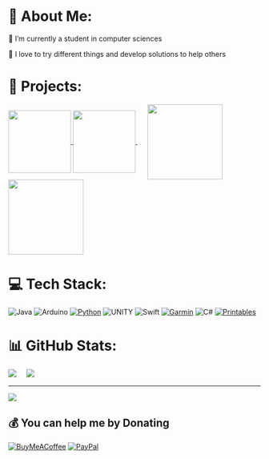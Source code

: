 # 💫 About Me:
🔭 I’m currently a student in computer sciences

🌱 I love to try different things and develop solutions to help others

# 📂 Projects:
<a href="https://github.com/Nilon123456789/Gustnotes">
  <img height=125 align="center" src="https://github-readme-stats.vercel.app/api/pin/?username=nilon123456789&repo=Gustnotes&theme=dark&hide_border=false&title_color=fff&icon_color=f9f9f9&text_color=9f9f9f" />
</a>
<a href="[https://github.com/Nilon123456789/Gustnotes](https://github.com/LRIMa-Qc/iot_obj-sicro-sensor)">
  <img height=125 align="center" src="https://github-readme-stats.vercel.app/api/pin/?username=LRIMa-Qc&repo=iot_obj-sicro-sensor&theme=dark&hide_border=false&title_color=fff&icon_color=f9f9f9&text_color=9f9f9f" />
</a>
<a>&nbsp;&nbsp;&nbsp;&nbsp;</a>
<a href="https://github.com/Nilon123456789/firmetix">
  <img height=150 align="center" src="https://github-readme-stats.vercel.app/api/pin/?username=nilon123456789&repo=Firmetix&theme=dark&hide_border=false&title_color=fff&icon_color=f9f9f9&text_color=9f9f9f" />
</a>
<a href="https://github.com/ALIVEcode/alimata">
  <img height=150 align="center" src="https://github-readme-stats.vercel.app/api/pin/?username=ALIVEcode&repo=alimata&theme=dark&hide_border=false&title_color=fff&icon_color=f9f9f9&text_color=9f9f9f" />
</a>


# 💻 Tech Stack:
![Java](https://img.shields.io/badge/java-%23ED8B00.svg?style=for-the-badge&logo=java&logoColor=white) ![Arduino](https://img.shields.io/badge/-Arduino-00979D?style=for-the-badge&logo=Arduino&logoColor=white) [![Python](https://img.shields.io/badge/python-3670A0?style=for-the-badge&logo=python&logoColor=ffdd54)](https://pypi.org/user/nilon123456789/) ![UNITY](https://img.shields.io/badge/Unity-%2320232a.svg?style=for-the-badge&logo=unity&logoColor=white) ![Swift](https://img.shields.io/badge/swift-F54A2A?style=for-the-badge&logo=swift&logoColor=white) [![Garmin](https://img.shields.io/badge/Garmin-black?style=for-the-badge&logo=garmin)](https://apps.garmin.com/en-US/developer/55fadcd5-a983-4821-abfe-b8383ea92991/apps) ![C#](https://img.shields.io/badge/c%23-%23239120.svg?style=for-the-badge&logo=c-sharp&logoColor=white) [![Printables](https://img.shields.io/badge/printables-gray.svg?style=for-the-badge&logo=printables)](https://www.printables.com/@Nilon12345678_108003)

# 📊 GitHub Stats:
![](https://github-readme-stats.vercel.app/api?username=Nilon123456789&theme=dark&hide_border=false&include_all_commits=false&count_private=true)&nbsp;&nbsp;&nbsp;&nbsp;
![](https://github-readme-stats.vercel.app/api/top-langs/?username=Nilon123456789&theme=dark&hide_border=false&include_all_commits=false&count_private=true)

---
[![](https://visitcount.itsvg.in/api?id=Nilon123456789&label=Profile%20Views&color=5&icon=0&pretty=true)](https://visitcount.itsvg.in)

## 💰 You can help me by Donating
[![BuyMeACoffee](https://img.shields.io/badge/Buy%20Me%20a%20Coffee-ffdd00?style=for-the-badge&logo=buy-me-a-coffee&logoColor=black)](https://buymeacoffee.com/nilslahaye) [![PayPal](https://img.shields.io/badge/PayPal-00457C?style=for-the-badge&logo=paypal&logoColor=white)](https://paypal.me/nilslahaye) 
